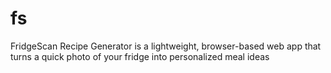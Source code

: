 # fs
FridgeScan Recipe Generator is a lightweight, browser-based web app that turns a quick photo of your fridge into personalized meal ideas
